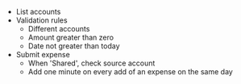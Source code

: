 - List accounts
- Validation rules
  - Different accounts
  - Amount greater than zero
  - Date not greater than today
- Submit expense
  - When 'Shared', check source account
  - Add one minute on every add of an expense on the same day